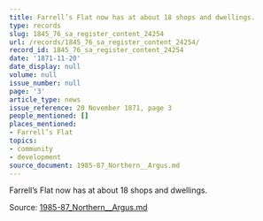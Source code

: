 ```yaml
---
title: Farrell’s Flat now has at about 18 shops and dwellings.
type: records
slug: 1845_76_sa_register_content_24254
url: /records/1845_76_sa_register_content_24254/
record_id: 1845_76_sa_register_content_24254
date: '1871-11-20'
date_display: null
volume: null
issue_number: null
page: '3'
article_type: news
issue_reference: 20 November 1871, page 3
people_mentioned: []
places_mentioned:
- Farrell’s Flat
topics:
- community
- development
source_document: 1985-87_Northern__Argus.md
---
```


Farrell’s Flat now has at about 18 shops and dwellings.

Source: [1985-87_Northern__Argus.md](/downloads/markdown/1985-87_Northern__Argus.md)
